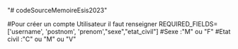 "# codeSourceMemoireEsis2023" 

#Pour créer un compte Utilisateur il faut renseigner REQUIRED_FIELDS=['username', 'postnom', 'prenom',"sexe","etat_civil"]
#Sexe :"M" ou "F"
#Etat civil :"C" ou "M" ou "V"